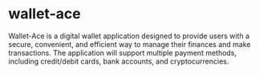 # wallet-ace
Wallet-Ace is a digital wallet application designed to provide users with a secure, convenient, and efficient way to manage their finances and make transactions. The application will support multiple payment methods, including credit/debit cards, bank accounts, and cryptocurrencies.
